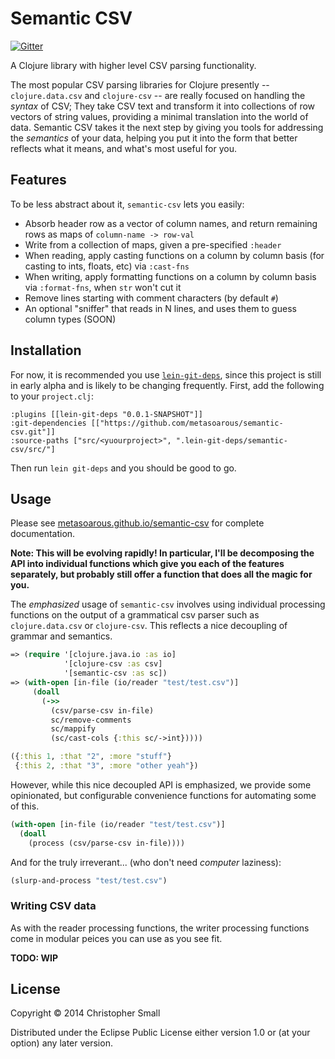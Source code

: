 # Semantic CSV

[![Gitter](https://badges.gitter.im/Join%20Chat.svg)](https://gitter.im/metasoarous/semantic-csv?utm_source=badge&utm_medium=badge&utm_campaign=pr-badge&utm_content=badge)

A Clojure library with higher level CSV parsing functionality.

The most popular CSV parsing libraries for Clojure presently -- `clojure.data.csv` and `clojure-csv` -- are really focused on handling the _syntax_ of CSV;
They take CSV text and transform it into collections of row vectors of string values, providing a minimal translation into the world of data.
Semantic CSV takes it the next step by giving you tools for addressing the _semantics_ of your data, helping you put it into the form that better reflects what it means, and what's most useful for you.

## Features

To be less abstract about it, `semantic-csv` lets you easily:

* Absorb header row as a vector of column names, and return remaining rows as maps of `column-name -> row-val`
* Write from a collection of maps, given a pre-specified `:header`
* When reading, apply casting functions on a column by column basis (for casting to ints, floats, etc) via `:cast-fns`
* When writing, apply formatting functions on a column by column basis via `:format-fns`, when `str` won't cut it
* Remove lines starting with comment characters (by default `#`)
* An optional "sniffer" that reads in N lines, and uses them to guess column types (SOON)

## Installation

For now, it is recommended you use [`lein-git-deps`](https://github.com/tobyhede/lein-git-deps), since this project is still in early alpha and is likely to be changing frequently.
First, add the following to your `project.clj`:

    :plugins [[lein-git-deps "0.0.1-SNAPSHOT"]]
    :git-dependencies [["https://github.com/metasoarous/semantic-csv.git"]]
    :source-paths ["src/<yuourproject>", ".lein-git-deps/semantic-csv/src/"]

Then run `lein git-deps` and you should be good to go.

## Usage

Please see [metasoarous.github.io/semantic-csv](http://metasoarous.github.io/semantic-csv) for complete documentation.

**Note: This will be evolving rapidly! In particular, I'll be decomposing the API into individual functions which give you each of the features separately, but probably still offer a function that does all the magic for you.**

The _emphasized_ usage of `semantic-csv` involves using individual processing functions on the output of a grammatical csv parser such as `clojure.data.csv` or `clojure-csv`.
This reflects a nice decoupling of grammar and semantics.

```clojure
=> (require '[clojure.java.io :as io]
            '[clojure-csv :as csv]
            '[semantic-csv :as sc])
=> (with-open [in-file (io/reader "test/test.csv")]
     (doall
       (->>
         (csv/parse-csv in-file)
         sc/remove-comments
         sc/mappify
         (sc/cast-cols {:this sc/->int}))))

({:this 1, :that "2", :more "stuff"}
 {:this 2, :that "3", :more "other yeah"})
```

However, while this nice decoupled API is emphasized, we provide some opinionated, but configurable convenience functions for automating some of this.

```clojure
(with-open [in-file (io/reader "test/test.csv")]
  (doall
    (process (csv/parse-csv in-file))))
```
And for the truly irreverant... (who don't need _computer_ laziness):

```clojure
(slurp-and-process "test/test.csv")
```
### Writing CSV data

As with the reader processing functions, the writer processing functions come in modular peices you can use as you see fit.

**TODO: WIP**

## License

Copyright © 2014 Christopher Small

Distributed under the Eclipse Public License either version 1.0 or (at
your option) any later version.


